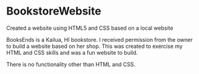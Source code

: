 # BookstoreWebsite
Created a website using HTML5 and CSS based on a local website

BooksEnds is a Kailua, HI bookstore. I received permission from the owner to build a website based on her shop. This was created to exercise my HTML and CSS skills and was a fun website to build.

There is no functionality other than HTML and CSS.
